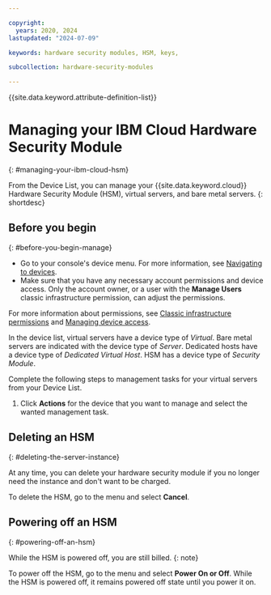 ```yaml
---

copyright:
  years: 2020, 2024
lastupdated: "2024-07-09"

keywords: hardware security modules, HSM, keys,

subcollection: hardware-security-modules

---
```


{{site.data.keyword.attribute-definition-list}}

# Managing your IBM Cloud Hardware Security Module 
{: #managing-your-ibm-cloud-hsm}

From the Device List, you can manage your {{site.data.keyword.cloud}} Hardware Security Module (HSM), virtual servers, and bare metal servers.
{: shortdesc}

## Before you begin
{: #before-you-begin-manage}

* Go to your console's device menu. For more information, see [Navigating to devices](/docs/virtual-servers?topic=virtual-servers-navigating-devices).
* Make sure that you have any necessary account permissions and device access. Only the account owner, or a user with the **Manage Users** classic infrastructure permission, can adjust the permissions.

For more information about permissions, see [Classic infrastructure permissions](/docs/account?topic=account-cloudaccess) and [Managing device access](/docs/virtual-servers?topic=virtual-servers-managing-device-access).

In the device list, virtual servers have a device type of *Virtual*. Bare metal servers are indicated with the device type of *Server*. Dedicated hosts have a device type of *Dedicated Virtual Host*. HSM has a device type of *Security Module*.

Complete the following steps to management tasks for your virtual servers from your Device List.

1. Click **Actions** for the device that you want to manage and select the wanted management task.

## Deleting an HSM
{: #deleting-the-server-instance}

At any time, you can delete your hardware security module if you no longer need the instance and don't want to be charged.

To delete the HSM, go to the menu and select **Cancel**.

## Powering off an HSM
{: #powering-off-an-hsm}

While the HSM is powered off, you are still billed.
{: note}

To power off the HSM, go to the menu and select **Power On or Off**. While the HSM is powered off, it remains powered off state until you power it on.
